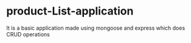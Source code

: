 # product-List-application
It is a basic application made using mongoose and express which does CRUD operations
